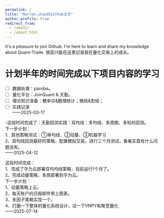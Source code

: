 ```yaml
---
permalink: /
title: "Marlon.zhao的Github主页"
author_profile: true
redirect_from: 
  - /about/
  - /about.html
---
```


It's a pleasure to join Github. I'm here to learn and share my knowledge about Quant-Trade.
很高兴能在这里记录我在量化交易上的成长。


计划半年的时间完成以下项目内容的学习
======

- [ ] 数据处理：pandas。<br>
- [ ] 量化平台：JoinQuant & 天勤。<br>
- [ ] 理论知识准备：概率论&数理统计；微经&宏经；<br>
- [ ] 实践记录<br>
  ——2025-03-17

-这段时间完成了：天勤回测实践：双均线：多均线、多周期、多标的回测。  <br>
下一步计划：  <br>
1、其他策略测试：①单均线、②动量、③机器学习<br>
2、双均线回测最好的策略，配置模拟交易，进行三个月测试，看看实盘有什么问题没有。<br>
  ——2025-04-12

这段时间完成：<br>
1、完成了华为云部署双均均线策略，目前运行1个月了。<br>
2、完成动量策略，本周部署到华为云。<br>
下一步计划：<br>
1、动量策略上云。<br>
2、每天账户的日报邮件带上图表。<br>
3、多因子策略实现一个。<br>
4、打磨一下整体的量化系统设计，试一下VNPY和聚宽量化<br>
  ——2025-07-14<br>


  



